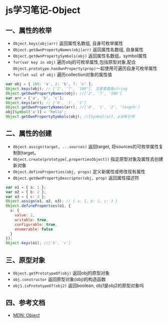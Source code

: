 <!-- 2017/6/1  -->

# js学习笔记-Object

## 一、属性的枚举

- `Object.keys(obj|arr)` 返回属性名数组, 自身可枚举属性
- `Object.getOwnPropertyNames(obj|arr)` 返回属性名数组, 自身属性
- `Object.getOwnPropertySymbols(obj)` 返回属性名数组，symbol属性
- `for(var key in obj)` 遍历obj的可枚举属性,包括原型对象,配合`Object.prototype.hasOwnProperty(prop)`一起使用可遍历自身可枚举属性
- `for(let val of obj)` 遍历collection对象的属性值

```js
var obj = { 100: 'a', 2: 'b', 7: 'c' };
Object.keys(obj); // ['2', '7', '100'], 注意里面是string
Object.getOwnPropertyNames(obj); //['2', '7', '100']
var arr = ['a', 'b', 'c'];
Object.keys(arr); // ['0', '1', '2']
Object.getOwnPropertyNames(arr); //['0', '1', '2', 'length']
obj[Symbol('a')] = 'hello';
Object.getOwnPropertySymbols(obj); //[Symbol(a)], a没有引号
```

## 二、属性的创建

- `Object.assign(target, ...sources)` 返回target, 将sources的可枚举属性复制到target。
- `Object.create(prototype[,propertiesObject])` 指定原型对象及属性去创建新对象
- `Object.defineProperties(obj, props)` 定义新属性或修改现有属性
- `Object.getOwnPropertyDescriptor(obj, prop)` 返回属性描述符

```js
var o1 = { a: 1 };
var o2 = { b: 2 };
var o3 = { c: 3 };
Object.assign(o1, o2, o3); // { a: 1, b: 2, c: 3 }
Object.defineProperties(o1, {
  a: {
    value: 2,
    writable: true,
    configurable: true,
    enumerable: false
  }
});
Object.keys(o1); //['b', 'c']
```

## 三、原型对象

- `Object.getPrototypeOf(obj)` 返回obj的原型对象
- `obj.constructor` 返回原型对象(obj)的构造函数
- `obj1.isPrototypeOf(obj2)` 返回boolean, obj1是obj2的原型对象吗

## 四、参考文档

- [MDN: Object](https://developer.mozilla.org/zh-CN/docs/Web/JavaScript/Reference/Global_Objects/Object)
